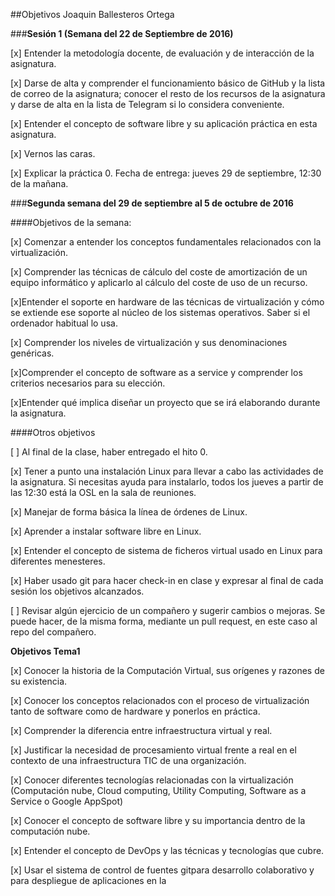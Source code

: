 ##Objetivos Joaquin Ballesteros Ortega

###**Sesión 1 (Semana del 22 de Septiembre de 2016)**

[x] Entender la metodología docente, de evaluación y de interacción de la asignatura.

[x] Darse de alta y comprender el funcionamiento básico de GitHub y la lista de correo de la asignatura; conocer el resto de los recursos de la asignatura y darse de alta en la lista de Telegram si lo considera conveniente.

[x] Entender el concepto de software libre y su aplicación práctica en esta asignatura.

[x] Vernos las caras.

[x] Explicar la práctica 0. Fecha de entrega: jueves 29 de septiembre, 12:30 de la mañana.

###**Segunda semana del 29 de septiembre al 5 de octubre de 2016**

####Objetivos de la semana:

[x] Comenzar a entender los conceptos fundamentales relacionados con la virtualización.

[x] Comprender las técnicas de cálculo del coste de amortización de un equipo informático y aplicarlo al cálculo del coste de uso de un recurso.

 [x]Entender el soporte en hardware de las técnicas de virtualización y cómo se extiende ese soporte al núcleo de los sistemas operativos. Saber si el ordenador habitual lo usa.

[x] Comprender los niveles de virtualización y sus denominaciones genéricas.

 [x]Comprender el concepto de software as a service y comprender los criterios necesarios para su elección.

 [x]Entender qué implica diseñar un proyecto que se irá elaborando durante la asignatura.

####Otros objetivos

[ ] Al final de la clase, haber entregado el hito 0.

[x] Tener a punto una instalación Linux para llevar a cabo las actividades de la asignatura. Si necesitas ayuda para instalarlo, todos los jueves a partir de las 12:30 está la OSL en la sala de reuniones.

 [x] Manejar de forma básica la línea de órdenes de Linux.

[x] Aprender a instalar software libre en Linux.

[x] Entender el concepto de sistema de ficheros virtual usado en Linux para diferentes menesteres.

[x] Haber usado git para hacer check-in en clase y expresar al final de cada sesión los objetivos alcanzados.

[ ] Revisar algún ejercicio de un compañero y sugerir cambios o mejoras. Se puede hacer, de la misma forma, mediante un pull request, en este caso al repo del compañero.

**Objetivos Tema1**

[x] Conocer la historia de la Computación Virtual, sus orígenes y razones de su existencia.

[x] Conocer los conceptos relacionados con el proceso de virtualización tanto de software como de hardware y ponerlos en práctica.

[x] Comprender la diferencia entre infraestructura virtual y real.

[x] Justificar la necesidad de procesamiento virtual frente a real en el contexto de una infraestructura TIC de una organización.

[x] Conocer diferentes tecnologías relacionadas con la virtualización (Computación nube, Cloud computing, Utility Computing, Software as a Service o Google AppSpot)

[x] Conocer el concepto de software libre y su importancia dentro de la computación nube.

[x] Entender el concepto de DevOps y las técnicas y tecnologías que cubre.

[x] Usar el sistema de control de fuentes gitpara desarrollo colaborativo y para despliegue de aplicaciones en la 
